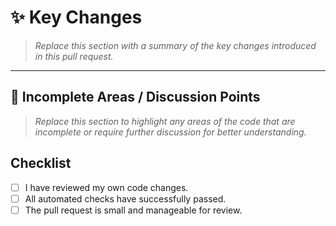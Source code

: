 # ✨ Key Changes

> _Replace this section with a summary of the key changes introduced in this pull request._

---

## 🚧 Incomplete Areas / Discussion Points

> _Replace this section to highlight any areas of the code that are incomplete or require further discussion for better understanding._

## Checklist

- [ ] I have reviewed my own code changes.
- [ ] All automated checks have successfully passed.
- [ ] The pull request is small and manageable for review.
